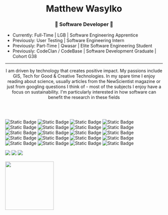 # <h1 align="center">Matthew Wasylko</h1>
### <p align="center">🌊 Software Developer 🌊</p>

<div word-spacing: 6px>
  <ul list-style-position: outside>
     <li>Currently:   Full-Time | LGB | Software Engineering Apprentice </li>
     <li>Previously:  User Testing | Software Engineering Intern</li>
     <li>Previously:  Part-Time | Qwasar | Elite Software Engineering Student </li>
     <li>Previously:  CodeClan / CodeBase | Software Development Graduate | Cohort G38</li>
  </ul>
<hr></hr>
<div align="center">
I am driven by technology that creates positive impact. My passions include GIS, Tech for Good & Creative Technologies. In my spare time I enjoy reading about science, usually articles from the NewScientist magazine or just from googling questions I think of - most of the subjects I enjoy have a focus on sustainability. I'm particularly interested in how software can benefit the research in these fields</div>
</div>

<br></br>

![Static Badge](https://img.shields.io/badge/Python-8A2BE2) ![Static Badge](https://img.shields.io/badge/Javascript-%23ffb900) ![Static Badge](https://img.shields.io/badge/SQL-%2356a0d3) ![Static Badge](https://img.shields.io/badge/Java-%23ed9121) ![Static Badge](https://img.shields.io/badge/HTML-%23c41e3a) ![Static Badge](https://img.shields.io/badge/CSS-%2310add6)
 ![Static Badge](https://img.shields.io/badge/Spring%20Boot-%2300cc99) ![Static Badge](https://img.shields.io/badge/React-%2398f5ff) ![Static Badge](https://img.shields.io/badge/ArcGIS-%23339966) ![Static Badge](https://img.shields.io/badge/PostgresSQL-%23bedbed) ![Static Badge](https://img.shields.io/badge/Flask-%23e6e6fa) ![Static Badge](https://img.shields.io/badge/Jinja2-%238b2e62) ![Static Badge](https://img.shields.io/badge/Psycopg2-%23FFFF33) ![Static Badge](https://img.shields.io/badge/InsomniaREST-%236633cc) ![Static Badge](https://img.shields.io/badge/R%20Markdown-%23cc0033) ![Static Badge](https://img.shields.io/badge/MongoDB-%23669933) ![Static Badge](https://img.shields.io/badge/Git-%23ff3333) ![Static Badge](https://img.shields.io/badge/IntelliJ-%23330000) ![Static Badge](https://img.shields.io/badge/VSCode-%2366ccff%20) ![Static Badge](https://img.shields.io/badge/CypressIO-%2333cc99)

 <div align="left"> <a href="https://www.linkedin.com/in/Matthew David Wasylko" target="_blank"><img src="https://img.shields.io/badge/LinkedIn-0077B5?style=for-the-badge&logo=linkedin&logoColor=white" target="_blank"></a>
<a href="https://github.com/MDW-94" target="_blank"><img src="https://img.shields.io/badge/GitHub-100000?style=for-the-badge&logo=github&logoColor=white" target="_blank"></a>
<a href = "mailto:matthew.wasylko@gmail.com"><img src="https://img.shields.io/badge/-Gmail-%23333?style=for-the-badge&logo=gmail&logoColor=white" target="_blank"></a>
</div>
&nbsp;
<div align="left">
<a href="https://github.com/MDW-94">
<img align="center" src="http://github-profile-summary-cards.vercel.app/api/cards/profile-details?username=MDW-94&theme=vue" height="155em" />
</div>



 
 

 










<!--
**MDW-94/MDW-94** is a ✨ _special_ ✨ repository because its `README.md` (this file) appears on your GitHub profile.

Here are some ideas to get you started:

- 🔭 I’m currently working on ...
- 🌱 I’m currently learning ...
- 👯 I’m looking to collaborate on ...
- 🤔 I’m looking for help with ...
- 💬 Ask me about ...
- 📫 How to reach me: ...
- 😄 Pronouns: ...
- ⚡ Fun fact: ...
-->
